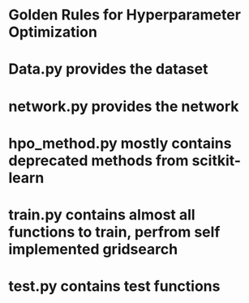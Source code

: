 ﻿# Golden Rules for Hyperparameter Optimization
#
# Data.py provides the dataset
# network.py provides the network
# hpo_method.py mostly contains deprecated methods from scitkit-learn
# train.py contains almost all functions to train, perfrom self implemented gridsearch
# test.py contains test functions
